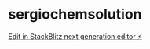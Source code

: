 # sergiochemsolution

[Edit in StackBlitz next generation editor ⚡️](https://stackblitz.com/~/github.com/dalemcallister/sergiochemsolution)